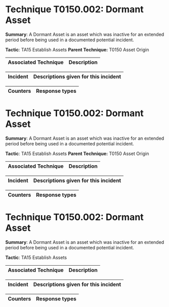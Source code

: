 # Technique T0150.002: Dormant Asset

**Summary**: A Dormant Asset is an asset which was inactive for an extended period before being used in a documented potential incident.

**Tactic**: TA15 Establish Assets **Parent Technique:** T0150 Asset Origin


| Associated Technique | Description |
| --------- | ------------------------- |



| Incident | Descriptions given for this incident |
| -------- | -------------------- |



| Counters | Response types |
| -------- | -------------- |


# Technique T0150.002: Dormant Asset

**Summary**: A Dormant Asset is an asset which was inactive for an extended period before being used in a documented potential incident.

**Tactic**: TA15 Establish Assets **Parent Technique:** T0150 Asset Origin


| Associated Technique | Description |
| --------- | ------------------------- |



| Incident | Descriptions given for this incident |
| -------- | -------------------- |



| Counters | Response types |
| -------- | -------------- |


# Technique T0150.002: Dormant Asset

**Summary**: A Dormant Asset is an asset which was inactive for an extended period before being used in a documented potential incident.

**Tactic**: TA15 Establish Assets


| Associated Technique | Description |
| --------- | ------------------------- |



| Incident | Descriptions given for this incident |
| -------- | -------------------- |



| Counters | Response types |
| -------- | -------------- |



